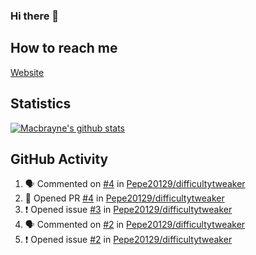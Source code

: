### Hi there 👋
## How to reach me
[Website](https://macbrayne.de)
<!--
Missing: Email
-->
## Statistics
[![Macbrayne's github stats](https://github-readme-stats.vercel.app/api?username=macbrayne&count_private=true&show_icons=true&hide=stars)](https://github.com/macbrayne/github-readme-stats)
## GitHub Activity
<!--START_SECTION:activity-->
1. 🗣 Commented on [#4](https://github.com/Pepe20129/difficultytweaker/issues/4) in [Pepe20129/difficultytweaker](https://github.com/Pepe20129/difficultytweaker)
2. 💪 Opened PR [#4](https://github.com/Pepe20129/difficultytweaker/pull/4) in [Pepe20129/difficultytweaker](https://github.com/Pepe20129/difficultytweaker)
3. ❗️ Opened issue [#3](https://github.com/Pepe20129/difficultytweaker/issues/3) in [Pepe20129/difficultytweaker](https://github.com/Pepe20129/difficultytweaker)
4. 🗣 Commented on [#2](https://github.com/Pepe20129/difficultytweaker/issues/2) in [Pepe20129/difficultytweaker](https://github.com/Pepe20129/difficultytweaker)
5. ❗️ Opened issue [#2](https://github.com/Pepe20129/difficultytweaker/issues/2) in [Pepe20129/difficultytweaker](https://github.com/Pepe20129/difficultytweaker)
<!--END_SECTION:activity-->


<!--
**macbrayne/macbrayne** is a ✨ _special_ ✨ repository because its `README.md` (this file) appears on your GitHub profile.

Here are some ideas to get you started:

- 🔭 I’m currently working on ...
- 🌱 I’m currently learning ...
- 👯 I’m looking to collaborate on ...
- 🤔 I’m looking for help with ...
- 💬 Ask me about ...
- 📫 How to reach me: ...
- 😄 Pronouns: ...
- ⚡ Fun fact: ...
-->
